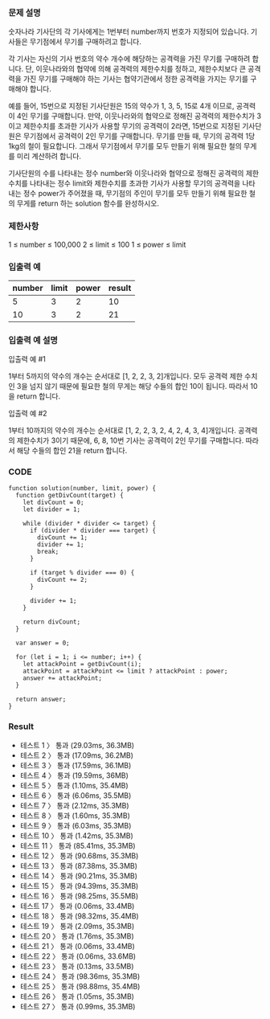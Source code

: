 ### 문제 설명

숫자나라 기사단의 각 기사에게는 1번부터 number까지 번호가 지정되어 있습니다. 기사들은 무기점에서 무기를 구매하려고 합니다.

각 기사는 자신의 기사 번호의 약수 개수에 해당하는 공격력을 가진 무기를 구매하려 합니다. 단, 이웃나라와의 협약에 의해 공격력의 제한수치를 정하고, 제한수치보다 큰 공격력을 가진 무기를 구매해야 하는 기사는 협약기관에서 정한 공격력을 가지는 무기를 구매해야 합니다.

예를 들어, 15번으로 지정된 기사단원은 15의 약수가 1, 3, 5, 15로 4개 이므로, 공격력이 4인 무기를 구매합니다. 만약, 이웃나라와의 협약으로 정해진 공격력의 제한수치가 3이고 제한수치를 초과한 기사가 사용할 무기의 공격력이 2라면, 15번으로 지정된 기사단원은 무기점에서 공격력이 2인 무기를 구매합니다. 무기를 만들 때, 무기의 공격력 1당 1kg의 철이 필요합니다. 그래서 무기점에서 무기를 모두 만들기 위해 필요한 철의 무게를 미리 계산하려 합니다.

기사단원의 수를 나타내는 정수 number와 이웃나라와 협약으로 정해진 공격력의 제한수치를 나타내는 정수 limit와 제한수치를 초과한 기사가 사용할 무기의 공격력을 나타내는 정수 power가 주어졌을 때, 무기점의 주인이 무기를 모두 만들기 위해 필요한 철의 무게를 return 하는 solution 함수를 완성하시오.

### 제한사항

1 ≤ number ≤ 100,000
2 ≤ limit ≤ 100
1 ≤ power ≤ limit

### 입출력 예

| number | limit | power | result |
| ------ | ----- | ----- | ------ |
| 5      | 3     | 2     | 10     |
| 10     | 3     | 2     | 21     |

### 입출력 예 설명

입출력 예 #1

1부터 5까지의 약수의 개수는 순서대로 [1, 2, 2, 3, 2]개입니다. 모두 공격력 제한 수치인 3을 넘지 않기 때문에 필요한 철의 무게는 해당 수들의 합인 10이 됩니다. 따라서 10을 return 합니다.

입출력 예 #2

1부터 10까지의 약수의 개수는 순서대로 [1, 2, 2, 3, 2, 4, 2, 4, 3, 4]개입니다. 공격력의 제한수치가 3이기 때문에, 6, 8, 10번 기사는 공격력이 2인 무기를 구매합니다. 따라서 해당 수들의 합인 21을 return 합니다.

### CODE

```
function solution(number, limit, power) {
  function getDivCount(target) {
    let divCount = 0;
    let divider = 1;

    while (divider * divider <= target) {
      if (divider * divider === target) {
        divCount += 1;
        divider += 1;
        break;
      }

      if (target % divider === 0) {
        divCount += 2;
      }

      divider += 1;
    }

    return divCount;
  }

  var answer = 0;

  for (let i = 1; i <= number; i++) {
    let attackPoint = getDivCount(i);
    attackPoint = attackPoint <= limit ? attackPoint : power;
    answer += attackPoint;
  }

  return answer;
}
```

### Result

- 테스트 1 〉 통과 (29.03ms, 36.3MB)
- 테스트 2 〉 통과 (17.09ms, 36.2MB)
- 테스트 3 〉 통과 (17.59ms, 36.1MB)
- 테스트 4 〉 통과 (19.59ms, 36MB)
- 테스트 5 〉 통과 (1.10ms, 35.4MB)
- 테스트 6 〉 통과 (6.06ms, 35.5MB)
- 테스트 7 〉 통과 (2.12ms, 35.3MB)
- 테스트 8 〉 통과 (1.60ms, 35.3MB)
- 테스트 9 〉 통과 (6.03ms, 35.3MB)
- 테스트 10 〉 통과 (1.42ms, 35.3MB)
- 테스트 11 〉 통과 (85.41ms, 35.3MB)
- 테스트 12 〉 통과 (90.68ms, 35.3MB)
- 테스트 13 〉 통과 (87.38ms, 35.3MB)
- 테스트 14 〉 통과 (90.21ms, 35.3MB)
- 테스트 15 〉 통과 (94.39ms, 35.3MB)
- 테스트 16 〉 통과 (98.25ms, 35.5MB)
- 테스트 17 〉 통과 (0.06ms, 33.4MB)
- 테스트 18 〉 통과 (98.32ms, 35.4MB)
- 테스트 19 〉 통과 (2.09ms, 35.3MB)
- 테스트 20 〉 통과 (1.76ms, 35.3MB)
- 테스트 21 〉 통과 (0.06ms, 33.4MB)
- 테스트 22 〉 통과 (0.06ms, 33.6MB)
- 테스트 23 〉 통과 (0.13ms, 33.5MB)
- 테스트 24 〉 통과 (98.36ms, 35.3MB)
- 테스트 25 〉 통과 (98.88ms, 35.4MB)
- 테스트 26 〉 통과 (1.05ms, 35.3MB)
- 테스트 27 〉 통과 (0.99ms, 35.3MB)
